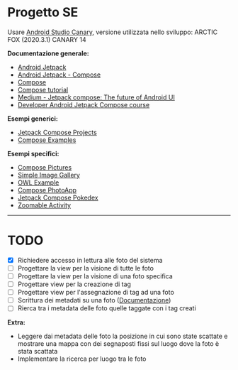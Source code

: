# Progetto SE

Usare <a href="https://developer.android.com/studio/preview">Android Studio Canary</a>, versione utilizzata nello sviluppo: ARCTIC FOX (2020.3.1) CANARY 14

**Documentazione generale:**
* <a href="https://developer.android.com/jetpack">Android Jetpack</a>
* <a href="https://developer.android.com/jetpack/compose/setup">Android Jetpack - Compose</a>
* <a href="https://developer.android.com/jetpack/androidx/releases/compose">Compose</a>
* <a href="https://developer.android.com/jetpack/compose/tutorial">Compose tutorial</a>
* <a href="https://medium.com/mobile-app-development-publication/jetpack-compose-the-future-of-android-ui-e021dc3739e9">Medium - Jetpack compose: The future of Android UI</a>
* <a href="https://developer.android.com/courses/pathways/compose">Developer Android Jetpack Compose course</a>

**Esempi generici:**
* <a href="https://foso.github.io/Jetpack-Compose-Playground/compose_projects/">Jetpack Compose Projects</a>
* <a href="https://github.com/MoIbrahim15/AndroidComposeSamples">Compose Examples</a>

**Esempi specifici:**
* <a href="https://github.com/hi-manshu/ComposePictures">Compose Pictures</a>
* <a href="https://github.com/shakil807g/SimpleImageGallery">Simple Image Gallery</a>
* <a href="https://github.com/android/compose-samples/blob/main/Owl">OWL Example</a>
* <a href="https://github.com/andkulikov/compose-photoapp">Compose PhotoApp</a>
* <a href="https://github.com/zsoltk/compose-pokedex">Jetpack Compose Pokedex</a>
* <a href="https://github.com/vinaygaba/Learn-Jetpack-Compose-By-Example/blob/master/app/src/main/java/com/example/jetpackcompose/customview/ZoomableActivity.kt">Zoomable Activity</a>
____

# TODO
 * [x] Richiedere accesso in lettura alle foto del sistema
 * [ ] Progettare la view per la visione di tutte le foto
 * [ ] Progettare la view per la visione di una foto specifica
 * [ ] Progettare view per la creazione di tag
 * [ ] Progettare view per l'assegnazione di tag ad una foto
 * [ ] Scrittura dei metadati su una foto (<a href="https://developer.android.com/reference/android/media/ExifInterface.html">Documentazione</a>)
 * [ ] Rierca tra i metadata delle foto quelle taggate con i tag creati
 
 **Extra:**
- Leggere dai metadata delle foto la posizione in cui sono state scattate e mostrare una mappa con dei segnaposti fissi sul luogo dove la foto è stata scattata
- Implementare la ricerca per luogo tra le  foto
